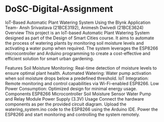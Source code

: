 # DoSC-Digital-Assignment
IoT-Based Automatic Plant Watering System Using the Blynk Application Team- Ansh Srivastava (21BCE3192), Animesh Dwivedi (21BCE3624)
Overview
This project is an IoT-based Automatic Plant Watering System designed as part of the Design of Smart Cities course. It aims to automate the process of watering plants by monitoring soil moisture levels and activating a water pump when required. The system leverages the ESP8266 microcontroller and Arduino programming to create a cost-effective and efficient solution for smart urban gardening.

Features
Soil Moisture Monitoring: Real-time detection of moisture levels to ensure optimal plant health.
Automated Watering: Water pump activation when soil moisture drops below a predefined threshold.
IoT Integration: Remote monitoring and control capabilities via Wi-Fi-enabled ESP8266.
Low Power Consumption: Optimized design for minimal energy usage.
Components
ESP8266 Microcontroller
Soil Moisture Sensor
Water Pump and Relay Module
Power Supply (3.3V)
Usage
Connect the hardware components as per the provided circuit diagram.
Upload the watering_system.ino code to the ESP8266 using the Arduino IDE.
Power the ESP8266 and start monitoring and controlling the system remotely.
